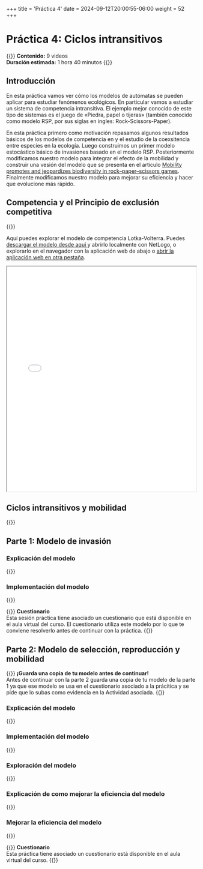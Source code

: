 +++
title = 'Práctica 4'
date = 2024-09-12T20:00:55-06:00
weight = 52
+++

# Práctica 4: Ciclos intransitivos

{{<hint info>}}
**Contenido:** 9 videos  
**Duración estimada:** 1 hora 40 minutos
{{</hint>}}

## Introducción

En esta práctica vamos ver cómo los modelos de autómatas se pueden aplicar para estudiar fenómenos ecológicos. En particular vamos a estudiar un sistema de competencia intransitiva. El ejemplo mejor conocido de este tipo de sistemas es el juego de «Piedra, papel o tijeras» (también conocido como modelo RSP, por sus siglas en ingles: Rock-Scissors-Paper).

En esta práctica primero como motivación repasamos algunos resultados básicos de los modelos de competencia en y el estudio de la coexsitencia entre especies en la ecología. Luego construimos un primer modelo estocástico básico de invasiones basado en el modelo RSP. Posteriormente modificamos nuestro modelo para integrar el efecto de la mobilidad y construir una vesión del modelo que se presenta en el artículo [Mobility promotes and jeopardizes biodiversity in rock–paper–scissors games](https://www.nature.com/articles/nature06095). Finalmente modificamos nuestro modelo para mejorar su eficiencia y hacer que evolucione más rápido.

## Competencia y el Principio de exclusión competitiva

{{<youtube id="x1gxlcc5wnQ">}}

Aquí puedes explorar el modelo de competencia Lotka-Volterra. Puedes <a href="/curso_MBA/netlogo/competencia-LV.nlogo" download> descargar el modelo desde aquí </a> y abrirlo localmente con NetLogo, o explorarlo en el navegador con la aplicación web de abajo o <a href="/curso_MBA/netlogo/competencia-LV.html">abrir la aplicación web en otra pestaña</a>. 

<iframe src="/curso_MBA/netlogo/competencia-LV.html" width="100%" height="600"></iframe>

## Ciclos intransitivos y mobilidad

{{<youtube id="CcHtEtzzF7Q">}}

## Parte 1: Modelo de invasión

### Explicación del modelo

{{<youtube id="_rrO4ZElsJI">}}

### Implementación del modelo

{{<youtube id="DWmhM6y09vg">}}

{{<hint warning>}} **Cuestionario**  
Esta sesión práctica tiene asociado un cuestionario que está disponible en el aula virtual del curso. El cuestionario utiliza este modelo por lo que te conviene resolverlo antes de continuar con la práctica.
{{</hint>}}

## Parte 2: Modelo de selección, reproducción y mobilidad

{{<hint danger>}} **¡Guarda una copia de tu modelo antes de continuar!**  
Antes de continuar con la parte 2 guarda una copia de tu modelo de la parte 1 ya que ese modelo se usa en el cuestionario asociado a la prácitica y se pide que lo subas como evidencia en la Actividad asociada.
{{</hint>}}

### Explicación del modelo

{{<youtube id="WUciE7lGyKE">}}

### Implementación del modelo

{{<youtube id="LpN4q4OyfN4">}}

### Exploración del modelo

{{<youtube id="PT68OPcwugA">}}

### Explicación de como mejorar la eficiencia del modelo

{{<youtube id="X4FVb4DNKc0">}}

### Mejorar la eficiencia del modelo

{{<youtube id="twLEm38przE">}}

{{<hint warning>}} **Cuestionario**  
Esta práctica tiene asociado un cuestionario está disponible en el aula virtual del curso.
{{</hint>}}

